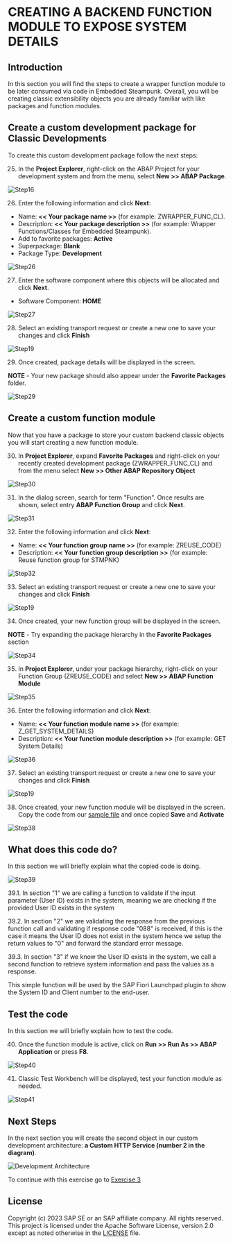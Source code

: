 <!--
SPDX-FileCopyrightText: 2023 Jorge Baltazar <jorge.baltazar@sap.com>

SPDX-License-Identifier: Apache-2.0
-->

# CREATING A BACKEND FUNCTION MODULE TO EXPOSE SYSTEM DETAILS

## Introduction
In this section you will find the steps to create a wrapper function module to be later consumed via code in Embedded Steampunk. Overall, you will be creating classic extensibility objects you are already familiar with like packages and function modules.

## Create a custom development package for Classic Developments
To create this custom development package follow the next steps:

25. In the **Project Explorer**, right-click on the ABAP Project for your development system and from the menu, select **New >> ABAP Package**.

  ![Step16](images/step16.png)

26. Enter the following information and click **Next**:
  * Name: **<< Your package name >>** (for example: ZWRAPPER_FUNC_CL).
  * Description: **<< Your package description >>** (for example: Wrapper Functions/Classes for Embedded Steampunk).
  * Add to favorite packages: **Active**
  * Superpackage: **Blank**
  * Package Type: **Development**

  ![Step26](images/step26.png)

27. Enter the software component where this objects will be allocated and click **Next**.
  * Software Component: **HOME**

  ![Step27](images/step27.png)

28. Select an existing transport request or create a new one to save your changes and click **Finish**

  ![Step19](images/step19.png)

29. Once created, package details will be displayed in the screen.

  **NOTE** - Your new package should also appear under the **Favorite Packages** folder.

  ![Step29](images/step29.png)

## Create a custom function module
Now that you have a package to store your custom backend classic objects you will start creating a new function module.

30. In **Project Explorer**, expand **Favorite Packages** and right-click on your recently created development package (ZWRAPPER_FUNC_CL) and from the menu select **New >> Other ABAP Repository Object**

  ![Step30](images/step30.png)

31. In the dialog screen, search for term "Function". Once results are shown, select entry **ABAP Function Group** and click **Next**.

  ![Step31](images/step31.png)

32. Enter the following information and click **Next**:
  * Name: **<< Your function group name >>** (for example: ZREUSE_CODE)
  * Description: **<< Your function group description >>** (for example: Reuse function group for STMPNK)

  ![Step32](images/step32.png)

33. Select an existing transport request or create a new one to save your changes and click **Finish**

  ![Step19](images/step19.png)

34. Once created, your new function group will be displayed in the screen.

  **NOTE** - Try expanding the package hierarchy in the **Favorite Packages** section

  ![Step34](images/step34.png)

35. In **Project Explorer**, under your package hierarchy, right-click on your Function Group (ZREUSE_CODE) and select **New >> ABAP Function Module**

  ![Step35](images/step35.png)

36. Enter the following information and click **Next**:
  * Name: **<< Your function module name >>** (for example: Z_GET_SYSTEM_DETAILS)
  * Description: **<< Your function module description >>** (for example: GET System Details)

  ![Step36](images/step36.png)

37. Select an existing transport request or create a new one to save your changes and click **Finish**

  ![Step19](images/step19.png)

38. Once created, your new function module will be displayed in the screen. Copy the code from our [sample file](sources/Z_GET_SYSTEM_DETAILS.abap) and once copied **Save** and **Activate**

  ![Step38](images/step38.png)

## What does this code do?
In this section we will briefly explain what the copied code is doing.

  ![Step39](images/step39.png)

39.1. In section "1" we are calling a function to validate if the input parameter (User ID) exists in the system, meaning we are checking if the provided User ID exists in the system

39.2. In section "2" we are validating the response from the previous function call and validating if response code "088" is received, if this is the case it means the User ID does not exist in the system hence we setup the return values to "0" and forward the standard error message.

39.3. In section "3" if we know the User ID exists in the system, we call a second function to retrieve system information and pass the values as a response.

This simple function will be used by the SAP Fiori Launchpad plugin to show the System ID and Client number to the end-user.

## Test the code
In this section we will briefly explain how to test the code.

40. Once the function module is active, click on **Run >> Run As >> ABAP Application** or press **F8**.

  ![Step40](images/step40.png)

41. Classic Test Workbench will be displayed, test your function module as needed.

  ![Step41](images/step41.png)

## Next Steps
In the next section you will create the second object in our custom development architecture: **a Custom HTTP Service (number 2 in the diagram)**.

  ![Development Architecture](images/dev_arch.png)

To continue with this exercise go to [Exercise 3](../ex_3)

## License
Copyright (c) 2023 SAP SE or an SAP affiliate company. All rights reserved. This project is licensed under the Apache Software License, version 2.0 except as noted otherwise in the [LICENSE](../../LICENSES/Apache-2.0.txt) file.

